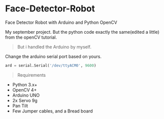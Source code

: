 # Face-Detector-Robot
Face Detector Robot with Arduino and Python OpenCV

My september project. But the python code exactly the same(edited a little) from the openCV tutorial.

> But i handled the Arduino by myself.

Change the arduino serial port based on yours.

```py
ard = serial.Serial('/dev/ttyACM0', 9600) 
```

> Requirements

- Python 3.x+
- OpenCV 4+
- Arduino UNO
- 2x Servo 9g
- Pan Tilt
- Few Jumper cables, and a Bread board
